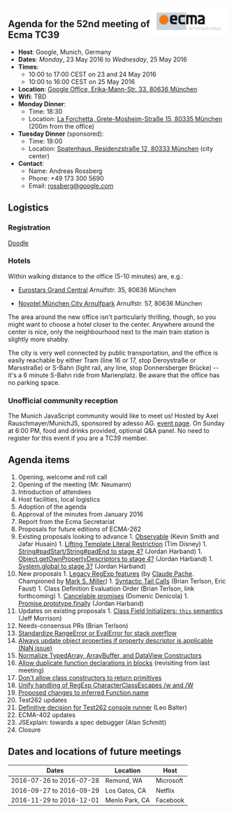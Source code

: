 <img src="../images/Ecma_RVB-003.jpg" align="right" height="70" alt="" />

## Agenda for the 52nd meeting of Ecma TC39

- **Host**: Google, Munich, Germany
- **Dates**: *Monday*, 23 May 2016 to *Wednesday*, 25 May 2016
- **Times**:
  - 10:00 to 17:00 CEST on 23 and 24 May 2016
  - 10:00 to 16:00 CEST on 25 May 2016
- **Location**: [Google Office, Erika-Mann-Str. 33, 80636 München](https://www.google.de/maps/place/Google/@48.1451203,11.5443629,17z/data=!4m2!3m1!1s0x0000000000000000:0xdd1b393a488b0ebf?hl=en)
- **Wifi**: TBD
- **Monday Dinner**:
  - Time: 18:30
  - Location: [La Forchetta, Grete-Mosheim-Straße 15, 80335 München](https://www.google.de/maps/@48.143283,11.5447974,18z?hl=en) (200m from the office)
- **Tuesday Dinner** (sponsored):
  - Time: 19:00
  - Location: [Spatenhaus, Residenzstraße 12, 80333 München](http://www.kuffler.de/en/spatenhaus_map.php) (city center)
- **Contact**:
  - Name: Andreas Rossberg
  - Phone: +49 173 300 5690
  - Email: rossberg@google.com

## Logistics

### Registration

[Doodle](https://ecma-international.doodle.com/poll/4aaaraya8c52eycv)

### Hotels

Within walking distance to the office (5-10 minutes) are, e.g.:

- [Eurostars Grand Central](http://www.eurostarshotels.co.uk/eurostars-grand-central.html)
  Arnulfstr. 35, 80636 München

- [Novotel München City Arnulfpark](http://www.novotel.com/gb/hotel-8866-novotel-muenchen-city-arnulfpark/index.shtml)
  Arnulfstr. 57, 80636 München

The area around the new office isn't particularly thrilling, though, so you might want to choose a hotel closer to the center.
Anywhere around the center is nice, only the neighbourhood next to the main train station is slightly more shabby.

The city is very well connected by public transportation, and the office is easily reachable by either Tram (line 16 or 17, stop Deroystraße or Marsstraße) or S-Bahn (light rail, any line, stop Donnersberger Brücke) -- it's a 6 minute S-Bahn ride from Marienplatz.
Be aware that the office has no parking space.

### Unofficial community reception

The Munich JavaScript community would like to meet us! Hosted by Axel Rauschmayer/MunichJS, sponsored by adesso AG. [event page](http://www.meetup.com/MunichJS-User-Group/events/230906074/). On Sunday at 6:00 PM, food and drinks provided, optional Q&A panel. No need to register for this event if you are a TC39 member.

## Agenda items

1. Opening, welcome and roll call
  1. Opening of the meeting (Mr. Neumann)
  1. Introduction of attendees
  1. Host facilities, local logistics
1. Adoption of the agenda
1. Approval of the minutes from January 2016
1. Report from the Ecma Secretariat
1. Proposals for future editions of ECMA-262
  1. Existing proposals looking to advance
    1. [Observable](https://github.com/zenparsing/es-observable) (Kevin Smith and Jafar Husain)
    1. [Lifting Template Literal Restriction](https://github.com/disnet/template-literal-revision) (Tim Disney)
    1. [String#padStart/String#padEnd to stage 4?](https://github.com/tc39/proposal-string-pad-start-end) (Jordan Harband)
    1. [Object.getOwnPropertyDescriptors to stage 4?](https://github.com/tc39/proposal-object-getownpropertydescriptors) (Jordan Harband)
    1. [System.global to stage 3?](https://github.com/tc39/proposal-global) (Jordan Harband)
  1. New proposals
    1. [Legacy RegExp features](https://github.com/claudepache/es-regexp-legacy-static-properties) (by [Claude Pache](https://github.com/claudepache). Championed by [Mark S. Miller](https://github.com/erights))
    1. [Syntactic Tail Calls](https://github.com/tc39/proposal-ptc-syntax) (Brian Terlson, Eric Faust)
    1. Class Definition Evaluation Order (Brian Terlson, link forthcoming)
    1. [Cancelable promises](https://docs.google.com/presentation/d/1V4vmC54gJkwAss1nfEt9ywc-QOVOfleRxD5qtpMpc8U/edit?usp=sharing) (Domenic Denicola)
    1. [Promise.prototype.finally](https://github.com/ljharb/proposal-promise-finally) (Jordan Harband)
  1. Updates on existing proposals
    1. [Class Field Initializers: `this` semantics](https://github.com/jeffmo/es-class-fields-and-static-properties/issues/34) (Jeff Morrison)
1. Needs-consensus PRs (Brian Terlson)
  1. [Standardize RangeError or EvalError for stack overflow](https://github.com/tc39/ecma262/pull/319)
  1. [Always update object properties if property descriptor is applicable (NaN issue)](https://github.com/tc39/ecma262/pull/353)
  1. [Normalize TypedArray, ArrayBuffer, and DataView Constructors](https://github.com/tc39/ecma262/pull/410)
  1. [Allow duplicate function declarations in blocks](https://github.com/tc39/ecma262/pull/453) (revisiting from last meeting)
  1. [Don't allow class constructors to return primitives](https://github.com/tc39/ecma262/pull/469)
  1. [Unify handling of RegExp CharacterClassEscapes /w and /W](https://github.com/tc39/ecma262/pull/525)
  1. [Proposed changes to inferred Function.name](https://github.com/tc39/ecma262/pull/575)
1. Test262 updates
  1. [Definitive decision for Test262 console runner](https://github.com/tc39/test262/issues/647) (Leo Balter)
1. ECMA-402 updates
1. JSExplain: towards a spec debugger (Alan Schmitt)
1. Closure

## Dates and locations of future meetings

| Dates                    | Location          | Host       |
|--------------------------|-------------------|------------|
| 2016-07-26 to 2016-07-28 | Remond, WA        | Microsoft  |
| 2016-09-27 to 2016-09-29 | Los Gatos, CA     | Netflix    |
| 2016-11-29 to 2016-12-01 | Menlo Park, CA    | Facebook   |
